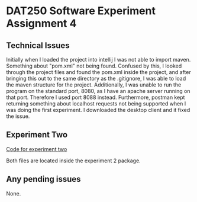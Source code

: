 # DAT250 Software Experiment Assignment 4
## Technical Issues
Initially when I loaded the project into intellij I was not able to import maven. Something about "pom.xml" not being found. Confused by this, I looked through the project 
files and found the pom.xml inside the project, and after bringing this out to the same directory as the .gitignore, I was able to load the maven structure for the project.
Additionally, I was unable to run the program on the standard port, 8080, as I have an apache server running on that port. Therefore I used port 8088 instead.
Furthermore, postman kept returning something about localhost requests not being supported when I was doing the first experiment. I downloaded the desktop client and it fixed the issue.

## Experiment Two
[Code for experiment two](https://github.com/bigmantobs/dat250-sparkjava-counter-final)

Both files are located inside the experiment 2 package. 

## Any pending issues
None.
